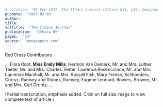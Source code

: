 ```yaml
---
# citation: "09 Feb 1937, The Ithaca Journal (Ithaca NY), p14, newspapers.com"
pubdate:  "1937-02-09"
author: 
title: 
voltitle:  "The Ithaca Journal"
publocation:  "Ithaca NY"
pages:  "14"
source:  "newspapers.com"
---
```

Red Cross Contributors

...
Flora Root, **Miss Emily Mills**, Hermon Van Demark, Mr. and Mrs. Luther Teeter, Mr. and Mrs. Charles Teeter, Laurence Rosencrance, Mr. and Mrs. Laurence Marshall, Mr. and Mrs. Russell Fish, Mary Freeze, Schhoeders, Currys, Ramsey and Stones, Rumsey, Eugene Leonard, Bowers, Browne, Mr. and Mrs. Carl Gruntz.
...

(Partial transcription, emphasis added. Click on full size image to view complete text of article.)
